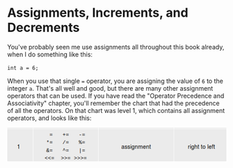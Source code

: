 # Assignments, Increments, and Decrements

You've probably seen me use assignments all throughout this book already, when I do something like this:

```
int a = 6;
```

When you use that single `=` operator, you are assigning the value of `6` to the integer `a`. That's all well and good, but there are many other assignment operators that can be used. If you have read the "Operator Precedence and Associativity" chapter, you'll remember the chart that had the precedence of all the operators. On that chart was level 1, which contains all assignment operators, and looks like this: 

![](/assets/assignment_operators.png)



